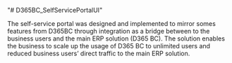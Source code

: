 "# D365BC_SelfServicePortalUI" 

The self-service portal was designed and implemented to mirror somes features from D365BC through integration as a bridge between to the business users and the main ERP solution (D365 BC). The solution enables the business to scale up the usage of D365 BC to unlimited users and reduced business users’ direct traffic to the main ERP solution.
